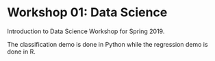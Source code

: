 # Workshop 01: Data Science
Introduction to Data Science Workshop for Spring 2019.

The classification demo is done in Python while the regression demo is done in
R.
